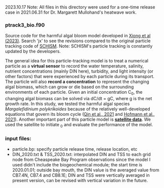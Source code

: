 2023.10.17
Note: All files in this directory were used for a one-time release case in 2021.06.31 for Dr. Margarett Mullohand's heatwave work.

### ptrack3_bio.f90

Source code for the harmful algal bloom model developed in [Xiong et al (2023)](https://aslopubs.onlinelibrary.wiley.com/doi/full/10.1002/lol2.10308). Search 'jx' to see the revisions compared to the original particle tracking code of [SCHISM](https://github.com/schism-dev/schism/tree/master/src/Utility/Particle_Tracking). Note: SCHISM's particle tracking is constantly updated by the developers.

The general idea for this particle-tracking model is to treat a numerical particle as a **virtual sensor** to record the water temperature, salinity, nutrient concentrations (mainly DIN here), turbidity, and light intensity (or other factors) that were experienced by each particle during its transport. The particle will also **record a concentration** to represent the changing algal biomass, which can grow or die based on the surrounding environments of each particle. Given an initial concentration C<sub>0</sub>, the changing algal biomass can be solved via dC/dt = gC, where g is the net growth rate. In this study, we tested the harmful algal species *Margalefidinium polykrikoides* because of the relatively well-developed equations that govern its bloom cycle ([Qin et al., 2021](https://www.sciencedirect.com/science/article/abs/pii/S1568988321000858) and [Hofmann et al., 2021](https://www.sciencedirect.com/science/article/abs/pii/S1568988321000949)). Another important part of this particle model is [**satellite data**](https://coastwatch.noaa.gov/cw_html/NCCOS.html). We used the satellite to initiate <sub>0</sub> and evaluate the performance of the model. 

### input files:
- particle.bp: specify particle release time, release location, etc
- DIN_2020.txt & TSS_2020.txt: interpolated DIN and TSS to each grid node from Cheaspeake Bay Program observations since the model I used didn't include the biogeochemical module; the start time is 2020.01.01; outside bay mouth, the DIN value is the averaged value from CB7.4N, CB7.4 and CB8.1E; DIN and TSS were vertically averaged in present version, can be revised with vertical variation in the future. 

